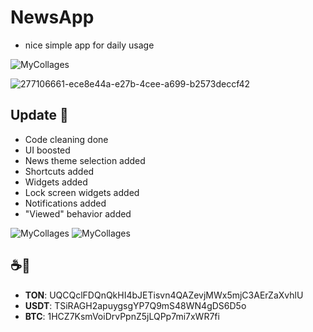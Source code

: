 # NewsApp

- nice simple app for daily usage

![MyCollages](https://user-images.githubusercontent.com/88098218/163708413-25bdc1bf-057d-467f-9b4a-461255608ec6.jpg)

![277106661-ece8e44a-e27b-4cee-a699-b2573deccf42](https://github.com/11010001101001/News/assets/88098218/1fc3c36b-771f-41dc-abd1-3538950ef50f)

## Update 🎉 
- Code cleaning done
- UI boosted
- News theme selection added
- Shortcuts added
- Widgets added
- Lock screen widgets added
- Notifications added
- "Viewed" behavior added

![MyCollages](https://github.com/11010001101001/News/assets/88098218/97b79519-6352-43db-9251-33b9a0056623)
![MyCollages](https://github.com/11010001101001/News/assets/88098218/a2cef452-c1bc-42d7-9796-0800085109ef)

## ☕️🙈
- **TON**: UQCQclFDQnQkHI4bJETisvn4QAZevjMWx5mjC3AErZaXvhlU
- **USDT**: TSiRAGH2apuygsgYP7Q9mS48WN4gDS6D5o
- **BTC**: 1HCZ7KsmVoiDrvPpnZ5jLQPp7mi7xWR7fi
